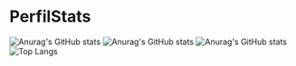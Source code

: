 # PerfilStats
![Anurag's GitHub stats](https://github-readme-stats.vercel.app/api?username=SilasAPB&hide=contribs,prs)
![Anurag's GitHub stats](https://github-readme-stats.vercel.app/api?username=SilasAPB&show=reviews,discussions_started,discussions_answered,prs_merged,prs_merged_percentage)
![Anurag's GitHub stats](https://github-readme-stats.vercel.app/api?username=SilasAPB&show_icons=true)
![Top Langs](https://github-readme-stats.vercel.app/api/top-langs/?username=SilasAPB&hide_progress=true)

